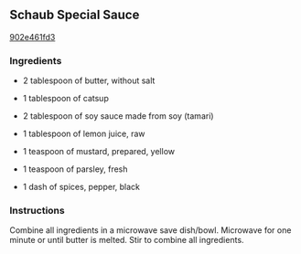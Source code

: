 ## Schaub Special Sauce

[902e461fd3](http://www.food.com/recipe/schaub-special-sauce-216511)

### Ingredients

 - 2 tablespoon of butter, without salt

 - 1 tablespoon of catsup

 - 2 tablespoon of soy sauce made from soy (tamari)

 - 1 tablespoon of lemon juice, raw

 - 1 teaspoon of mustard, prepared, yellow

 - 1 teaspoon of parsley, fresh

 - 1 dash of spices, pepper, black

### Instructions

Combine all ingredients in a microwave save dish/bowl. Microwave for one minute or until butter is melted. Stir to combine all ingredients.